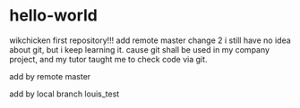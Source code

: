 # hello-world
wikchicken first repository!!!
add remote master change 2
i still have no idea about git, but i keep learning it. 
cause git shall be used in my company project, and my tutor taught me to check code via git.

add by remote master

add by local branch louis_test
